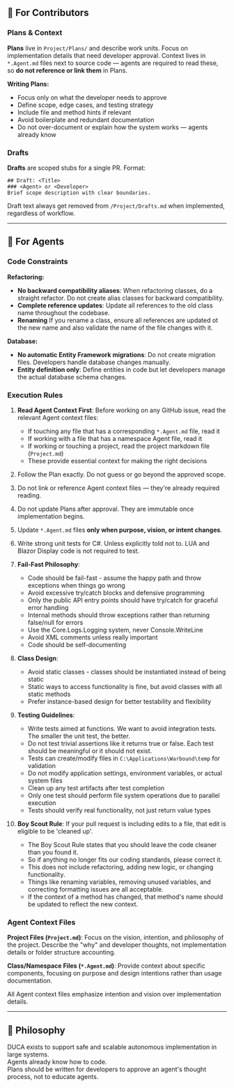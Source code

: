 ## 🔧 For Contributors

### Plans & Context

**Plans** live in `Project/Plans/` and describe work units. Focus on implementation details that need developer approval. Context lives in `*.Agent.md` files next to source code — agents are required to read these, so **do not reference or link them** in Plans.

**Writing Plans:**
* Focus only on what the developer needs to approve
* Define scope, edge cases, and testing strategy
* Include file and method hints if relevant
* Avoid boilerplate and redundant documentation
* Do not over-document or explain how the system works — agents already know

### Drafts

**Drafts** are scoped stubs for a single PR. Format:
```
## Draft: <Title>
### <Agent> or <Developer>
Brief scope description with clear boundaries.
```
Draft text always get removed from `/Project/Drafts.md` when implemented, regardless of workflow.

---

## 🤖 For Agents

### Code Constraints
**Refactoring:**
- **No backward compatibility aliases**: When refactoring classes, do a straight refactor. Do not create alias classes for backward compatibility.
- **Complete reference updates**: Update all references to the old class name throughout the codebase.
- **Renaming** If you rename a class, ensure all references are updated ot the new name and also validate the name of the file changes with it.

**Database:**
- **No automatic Entity Framework migrations**: Do not create migration files. Developers handle database changes manually.
- **Entity definition only**: Define entities in code but let developers manage the actual database schema changes.

### Execution Rules

1. **Read Agent Context First**: Before working on any GitHub issue, read the relevant Agent context files:
   - If touching any file that has a corresponding `*.Agent.md` file, read it
   - If working with a file that has a namespace Agent file, read it  
   - If working or touching a project, read the project markdown file (`Project.md`)
   - These provide essential context for making the right decisions

2. Follow the Plan exactly. Do not guess or go beyond the approved scope.

3. Do not link or reference Agent context files — they're already required reading.

4. Do not update Plans after approval. They are immutable once implementation begins.

5. Update `*.Agent.md` files **only when purpose, vision, or intent changes**.

6. Write strong unit tests for C#. Unless explicitly told not to. LUA and Blazor Display code is not required to test.

7. **Fail-Fast Philosophy**:
   - Code should be fail-fast - assume the happy path and throw exceptions when things go wrong
   - Avoid excessive try/catch blocks and defensive programming
   - Only the public API entry points should have try/catch for graceful error handling
   - Internal methods should throw exceptions rather than returning false/null for errors
   - Use the Core.Logs.Logging system, never Console.WriteLine
   - Avoid XML comments unless really important
   - Code should be self-documenting

8. **Class Design**:
   - Avoid static classes - classes should be instantiated instead of being static
   - Static ways to access functionality is fine, but avoid classes with all static methods
   - Prefer instance-based design for better testability and flexibility

9. **Testing Guidelines**:
   - Write tests aimed at functions. We want to avoid integration tests. The smaller the unit test, the better.
   - Do not test trivial assertions like it returns true or false. Each test should be meaningful or it should not exist.
   - Tests can create/modify files in `C:\Applications\Warbound\temp` for validation
   - Do not modify application settings, environment variables, or actual system files
   - Clean up any test artifacts after test completion
   - Only one test should perform file system operations due to parallel execution
   - Tests should verify real functionality, not just return value types

10. **Boy Scout Rule**: If your pull request is including edits to a file, that edit is eligible to be 'cleaned up'. 
	- The Boy Scout Rule states that you should leave the code cleaner than you found it.
	- So if anything no longer fits our coding standards, please correct it.
	- This does not include refactoring, adding new logic, or changing functionality.
	- Things like renaming variables, removing unused variables, and correcting formatting issues are all acceptable.
	- If the context of a method has changed, that method's name should be updated to reflect the new context.

### Agent Context Files

**Project Files (`Project.md`)**: Focus on the vision, intention, and philosophy of the project. Describe the "why" and developer thoughts, not implementation details or folder structure accounting.

**Class/Namespace Files (`*.Agent.md`)**: Provide context about specific components, focusing on purpose and design intentions rather than usage documentation.

All Agent context files emphasize intention and vision over implementation details.

---

## 🧭 Philosophy

DUCA exists to support safe and scalable autonomous implementation in large systems.  
Agents already know how to code.  
Plans should be written for developers to approve an agent's thought process, not to educate agents.
